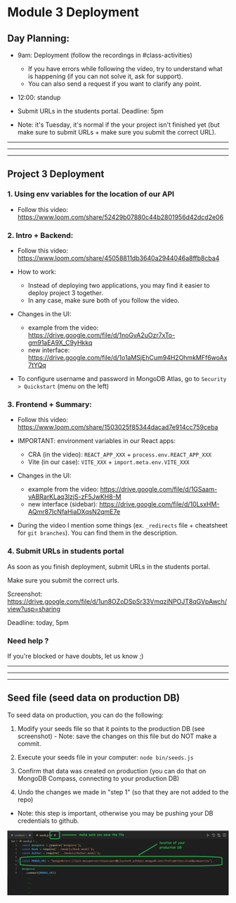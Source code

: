 
# Module 3 Deployment

<!--

Status: 

Slides (shown in the video): https://docs.google.com/presentation/d/19VRo2Bjae3q8b5wNCMKpEG-DrlDN_4Z3-XdHcP4CHZo/edit?usp=sharing


todo: record new video or update to take into account a few updates
- how we will work: ask both students to follow video together (instead of deploying 2 apps)
- current video mentions multiple times that they already have an account from m2 (not anymore since m2-m3 swap)
- ui changes (atlas, netlify)
- video 3: environment variables Vite (towards the beginning)


-->





## Day Planning:

- 9am: Deployment (follow the recordings in #class-activities)
  - If you have errors while following the video, try to understand what is happening (if you can not solve it, ask for support).
  - You can also send a request if you want to clarify any point.

- 12:00: standup

- Submit URLs in the students portal. Deadline: 5pm


- Note: it's Tuesday, it's normal if the your project isn't finished yet (but make sure to submit URLs + make sure you submit the correct URL).



---
---
---


## Project 3 Deployment

### 1. Using env variables for the location of our API

- Follow this video: https://www.loom.com/share/52429b07880c44b2801956d42dcd2e06


### 2. Intro + Backend:

- Follow this video: https://www.loom.com/share/45058811db3640a2944046a8ffb8cba4

- How to work: 
  - Instead of deploying two applications, you may find it easier to deploy project 3 together.
  - In any case, make sure both of you follow the video.

- Changes in the UI: 
    - example from the video: https://drive.google.com/file/d/1noGvA2uOzr7xTo-gm91aEA9X_C9yHkkq
    - new interface: https://drive.google.com/file/d/1o1aMSjEhCum94H2OhmkMFf6woAx7tYQq

- To configure username and password in MongoDB Atlas, go to `Security > Quickstart` (menu on the left)


### 3. Frontend + Summary:

- Follow this video: https://www.loom.com/share/1503025f85344dacad7e914cc759ceba


- IMPORTANT: environment variables in our React apps:
  - CRA (in the video): `REACT_APP_XXX` + `process.env.REACT_APP_XXX`
  - Vite (in our case): `VITE_XXX` + `import.meta.env.VITE_XXX`


- Changes in the UI:
  - example from the video: https://drive.google.com/file/d/1GSaam-vABRarKLaq3lzjS-zF5JwKH8-M
  - new interface (sidebar): https://drive.google.com/file/d/10LsxHM-AQmr87IcNfaHiaDXqsN2qmE7e


- During the video I mention some things (ex. `_redirects` file + cheatsheet for `git branches`). You can find them in the description.



### 4. Submit URLs in students portal


As soon as you finish deployment, submit URLs in the students portal.

Make sure you submit the correct urls. 

Screenshot: https://drive.google.com/file/d/1un8OZoDSpSr33VmqziNPOJT8qGVpAwch/view?usp=sharing

Deadline: today, 5pm



### Need help ?

If you're blocked or have doubts, let us know ;)




---
---
---





## Seed file (seed data on production DB)

<!-- @LT: share instructions on Slack (no need to demo) -->
<!-- @todo: create a gist -->


To seed data on production, you can do the following:

  1. Modify your seeds file so that it points to the production DB (see screenshot)
    - Note: save the changes on this file but do NOT make a commit.

  2. Execute your seeds file in your computer: `node bin/seeds.js`

  3. Confirm that data was created on production (you can do that on MongoDB Compass, connecting to your production DB)

  4. Undo the changes we made in "step 1" (so that they are not added to the repo)
  - Note: this step is important, otherwise you may be pushing your DB credentials to github.

  
![Seed on production](../media/images/seed-adaptable.png)


